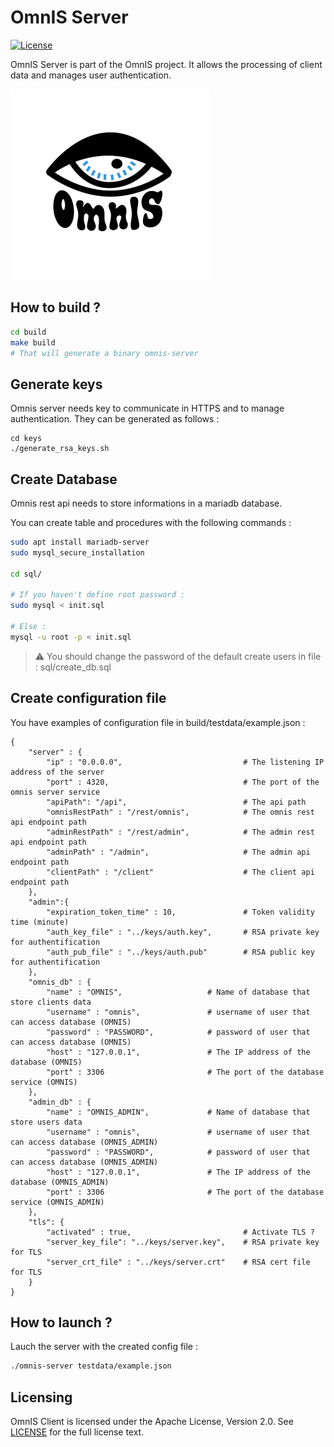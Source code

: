 # OmnIS Server

[![License](https://img.shields.io/badge/license-Apache%20license%202.0-blue.svg)](https://github.com/omnis-org/omnis-server/blob/main/LICENSE)

OmnIS Server is part of the OmnIS project. It allows the processing of client data and manages user authentication.

![omnis_logo](./omnis_logo.png)



## How to build ?


```bash
cd build
make build
# That will generate a binary omnis-server
```

## Generate keys

Omnis server needs key to communicate in HTTPS and to manage authentication. They can be generated as follows :

```
cd keys
./generate_rsa_keys.sh
```

## Create Database

Omnis rest api needs to store informations in a mariadb database.

You can create table and procedures with the following commands :

```bash
sudo apt install mariadb-server
sudo mysql_secure_installation

cd sql/

# If you haven't define root password :
sudo mysql < init.sql

# Else :
mysql -u root -p < init.sql
```

> ⚠️ You should change the password of the default create users in file : sql/create_db.sql


## Create configuration file

You have examples of configuration file in build/testdata/example.json :

```
{
    "server" : {
        "ip" : "0.0.0.0",                           # The listening IP address of the server
        "port" : 4320,                              # The port of the omnis server service
        "apiPath": "/api",                          # The api path
        "omnisRestPath" : "/rest/omnis",            # The omnis rest api endpoint path
        "adminRestPath" : "/rest/admin",            # The admin rest api endpoint path
        "adminPath" : "/admin",                     # The admin api endpoint path
        "clientPath" : "/client"                    # The client api endpoint path
    },
    "admin":{
        "expiration_token_time" : 10,               # Token validity time (minute)
        "auth_key_file" : "../keys/auth.key",       # RSA private key for authentification
        "auth_pub_file" : "../keys/auth.pub"        # RSA public key for authentification
    },
    "omnis_db" : {
        "name" : "OMNIS",                   # Name of database that store clients data
        "username" : "omnis",               # username of user that can access database (OMNIS)
        "password" : "PASSWORD",            # password of user that can access database (OMNIS)
        "host" : "127.0.0.1",               # The IP address of the database (OMNIS)
        "port" : 3306                       # The port of the database service (OMNIS)
    },
    "admin_db" : {
        "name" : "OMNIS_ADMIN",             # Name of database that store users data
        "username" : "omnis",               # username of user that can access database (OMNIS_ADMIN)
        "password" : "PASSWORD",            # password of user that can access database (OMNIS_ADMIN)
        "host" : "127.0.0.1",               # The IP address of the database (OMNIS_ADMIN)
        "port" : 3306                       # The port of the database service (OMNIS_ADMIN)
    },
    "tls": {
        "activated" : true,                         # Activate TLS ?
        "server_key_file": "../keys/server.key",    # RSA private key for TLS
        "server_crt_file" : "../keys/server.crt"    # RSA cert file for TLS
    }
}

```

## How to launch ?

Lauch the server with the created config file :

```bash
./omnis-server testdata/example.json
```


## Licensing

OmnIS Client is licensed under the Apache License, Version 2.0. See [LICENSE](https://github.com/omnis-org/omnis-server/blob/main/LICENSE) for the full license text.
